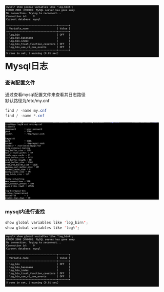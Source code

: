 # ![image.png](./images/20231018_0006466367.png)Mysql日志
### 查询配置文件
通过查看mysql配置文件来查看其日志路径<br />默认路径为/etc/my.cnf
```java
find / -name my.cnf
find / -name *.cnf
```
![image.png](./images/20231018_0006473252.png)
### mysql内进行查找
```java
show global variables like 'log_bin%';
show global variables like 'log%';
```
![image.png](./images/20231018_0006482893.png)
